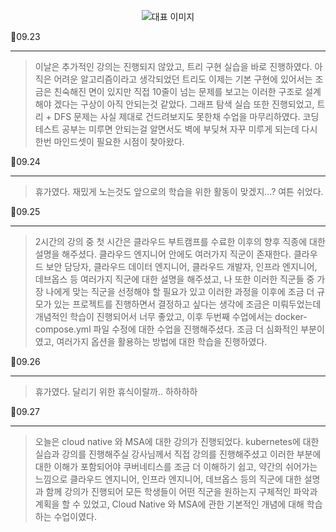 <p align="center">
  <img src="https://img1.daumcdn.net/thumb/R1280x0/?scode=mtistory2&fname=https%3A%2F%2Fblog.kakaocdn.net%2Fdn%2FcBRf8s%2FbtsJpLquWMc%2FKbzCf52xTzFQSGzWgRv4Kk%2Fimg.png" alt="대표 이미지" />
</p>

📆09.23

---

> 이날은 추가적인 강의는 진행되지 않았고, 트리 구현 실습을 바로 진행하였다. 아직은 어려운 알고리즘이라고 생각되었던 트리도 이제는 기본 구현에 있어서는 조금은 친숙해진 면이 있지만 직접 10줄이 넘는 문제를 보고는 이러한 구조로 설계해야 겠다는 구상이 아직 안되는것 같았다. 그래프 탐색 실습 또한 진행되었고, 트리 + DFS 문제는 사실 제대로 건드려보지도 못한채 수업을 마무리하였다. 코딩테스트 공부는 미루면 안되는걸 알면서도 벽에 부딪쳐 자꾸 미루게 되는데 다시 한번 마인드셋이 필요한 시점이 찾아왔다.

📆09.24

---

> 휴가였다. 재밌게 노는것도 앞으로의 학습을 위한 활동이 맞겠지...? 여튼 쉬었다.

📆09.25

---

> 2시간의 강의 중 첫 시간은 클라우드 부트캠프를 수료한 이후의 향후 직종에 대한 설명을 해주셨다. 클라우드 엔지니어 안에도 여러가지 직군이 존재한다. 클라우드 보안 담당자, 클라우드 데이터 엔지니어, 클라우드 개발자, 인프라 엔지니어, 데브옵스 등 여러가지 직군에 대한 설명을 해주셨고, 나 또한 이러한 직군들 중 가장 나에게 맞는 직군을 선정해야 할 필요가 있고 이러한 과정을 이후에 조금 더 규모가 있는 프로젝트를 진행하면서 결정하고 싶다는 생각에 조금은 미뤄두었는데 개념적인 학습이 진행되어서 너무 좋았고, 이후 두번째 수업에서는 docker-compose.yml
파일 수정에 대한 수업을 진행해주셨다. 조금 더 심화적인 부분이였고, 여러가지 옵션을 활용하는 방법에 대한 학습을 진행하였다.

📆09.26

---

> 휴가였다. 달리기 위한 휴식이랄까.. 하하하하

📆09.27

---

> 오늘은 cloud native 와 MSA에 대한 강의가 진행되었다. kubernetes에 대한 실습과 강의를 진행해주실 강사님께서 직접 강의를 진행해주셨고 이러한 부분에 대한 이해가 포함되어야 쿠버네티스를 조금 더 이해하기 쉽고, 약간의 쉬어가는 느낌으로 클라우드 엔지니어, 인프라 엔지니어, 데브옵스 등의 직군에 대한 설명과 함께 강의가 진행되어 모든 학생들이 어떤 직군을 원하는지 구체적인 파악과 계획을 할 수 있었고, Cloud Native 와 MSA에 관한 기본적인 개념에 대해 학습하는 수업이였다.


